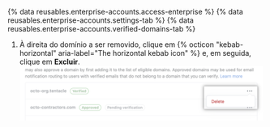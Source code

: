 {% data reusables.enterprise-accounts.access-enterprise %}
{% data reusables.enterprise-accounts.settings-tab %}
{% data reusables.enterprise-accounts.verified-domains-tab %}
1. À direita do domínio a ser removido, clique em {% octicon "kebab-horizontal" aria-label="The horizontal kebab icon" %} e, em seguida, clique em **Excluir**. !["Excluir" para um domínio](/assets/images/help/organizations/domains-delete.png)
